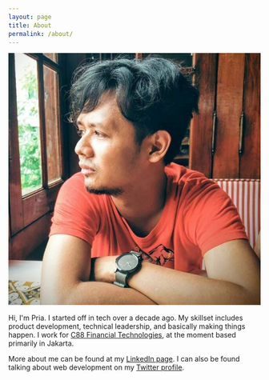 ```yaml
---
layout: page
title: About
permalink: /about/
---
```


![Pria Purnama](/images/profile_picture.jpg "Pria Purnama")

Hi, I'm Pria. I started off in tech over a decade ago. My skillset includes product development, technical leadership, and basically making things happen. I work for [C88 Financial Technologies](http://www.c88fin.com), at the moment based primarily in Jakarta.

More about me can be found at my [LinkedIn page](http://id.linkedin.com/in/priapurnama/). I can also be found talking about web development on my [Twitter profile](https://twitter.com/priapurnama).